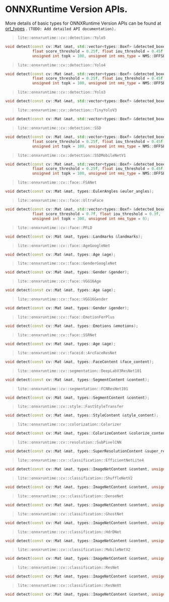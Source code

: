 # ONNXRuntime Version APIs.

More details of basic types for ONNXRuntime Version APIs can be found at [ort_types](https://github.com/DefTruth/litehub/blob/main/ort/core/ort_types.h) . `(TODO: Add detailed API documentation).`

> `lite::onnxruntime::cv::detection::Yolo5`
```c++
void detect(const cv::Mat &mat, std::vector<types::Boxf> &detected_boxes, 
            float score_threshold = 0.25f, float iou_threshold = 0.45f,
            unsigned int topk = 100, unsigned int nms_type = NMS::OFFSET);
```

> `lite::onnxruntime::cv::detection::Yolo4`
```c++
void detect(const cv::Mat &mat, std::vector<types::Boxf> &detected_boxes, 
            float score_threshold = 0.25f, float iou_threshold = 0.45f,
            unsigned int topk = 100, unsigned int nms_type = NMS::OFFSET);
```

> `lite::onnxruntime::cv::detection::Yolo3`
```c++
void detect(const cv::Mat &mat, std::vector<types::Boxf> &detected_boxes);
```

> `lite::onnxruntime::cv::detection::TinyYoloV3`
```c++
void detect(const cv::Mat &mat, std::vector<types::Boxf> &detected_boxes);
```

> `lite::onnxruntime::cv::detection::SSD`
```c++
void detect(const cv::Mat &mat, std::vector<types::Boxf> &detected_boxes, 
            float score_threshold = 0.25f, float iou_threshold = 0.45f,
            unsigned int topk = 100, unsigned int nms_type = NMS::OFFSET);
```

> `lite::onnxruntime::cv::detection::SSDMobileNetV1`
```c++
void detect(const cv::Mat &mat, std::vector<types::Boxf> &detected_boxes, 
            float score_threshold = 0.25f, float iou_threshold = 0.45f,
            unsigned int topk = 100, unsigned int nms_type = NMS::OFFSET);
```

> `lite::onnxruntime::cv::face::FSANet`
```c++
void detect(const cv::Mat &mat, types::EulerAngles &euler_angles);
```

> `lite::onnxruntime::cv::face::UltraFace`
```c++
void detect(const cv::Mat &mat, std::vector<types::Boxf> &detected_boxes,
            float score_threshold = 0.7f, float iou_threshold = 0.3f,
            unsigned int topk = 300, unsigned int nms_type = 0);
```

> `lite::onnxruntime::cv::face::PFLD`
```c++
void detect(const cv::Mat &mat, types::Landmarks &landmarks);
```  

> `lite::onnxruntime::cv::face::AgeGoogleNet`
```c++
void detect(const cv::Mat &mat, types::Age &age);
```

> `lite::onnxruntime::cv::face::GenderGoogleNet`
```c++
void detect(const cv::Mat &mat, types::Gender &gender);
```

> `lite::onnxruntime::cv::face::VGG16Age`
```c++
void detect(const cv::Mat &mat, types::Age &age);
```

> `lite::onnxruntime::cv::face::VGG16Gender`
```c++
void detect(const cv::Mat &mat, types::Gender &gender);
```  

> `lite::onnxruntime::cv::face::EmotionFerPlus`
```c++
void detect(const cv::Mat &mat, types::Emotions &emotions);
```

> `lite::onnxruntime::cv::face::SSRNet`
```c++
void detect(const cv::Mat &mat, types::Age &age);
```

> `lite::onnxruntime::cv::faceid::ArcFaceResNet`
```c++
void detect(const cv::Mat &mat, types::FaceContent &face_content);
```

> `lite::onnxruntime::cv::segmentation::DeepLabV3ResNet101`
```c++
void detect(const cv::Mat &mat, types::SegmentContent &content);
```

> `lite::onnxruntime::cv::segmentation::FCNResNet101`
```c++
void detect(const cv::Mat &mat, types::SegmentContent &content);
```  

> `lite::onnxruntime::cv::style::FastStyleTransfer`
```c++
void detect(const cv::Mat &mat, types::StyleContent &style_content);
```

> `lite::onnxruntime::cv::colorization::Colorizer`
```c++
void detect(const cv::Mat &mat, types::ColorizeContent &colorize_content);
```

> `lite::onnxruntime::cv::resolution::SubPixelCNN`
```c++
void detect(const cv::Mat &mat, types::SuperResolutionContent &super_resolution_content);
```  

> `lite::onnxruntime::cv::classification::EfficientNetLite4`
```c++
void detect(const cv::Mat &mat, types::ImageNetContent &content, unsigned int top_k = 5);
```

> `lite::onnxruntime::cv::classification::ShuffleNetV2`
```c++
void detect(const cv::Mat &mat, types::ImageNetContent &content, unsigned int top_k = 5);
```  

> `lite::onnxruntime::cv::classification::DenseNet`
```c++
void detect(const cv::Mat &mat, types::ImageNetContent &content, unsigned int top_k = 5);
```  

> `lite::onnxruntime::cv::classification::GhostNet`
```c++
void detect(const cv::Mat &mat, types::ImageNetContent &content, unsigned int top_k = 5);
```  

> `lite::onnxruntime::cv::classification::HdrDNet`
```c++
void detect(const cv::Mat &mat, types::ImageNetContent &content, unsigned int top_k = 5);
```  

> `lite::onnxruntime::cv::classification::MobileNetV2`
```c++
void detect(const cv::Mat &mat, types::ImageNetContent &content, unsigned int top_k = 5);
```  

> `lite::onnxruntime::cv::classification::ResNet`
```c++
void detect(const cv::Mat &mat, types::ImageNetContent &content, unsigned int top_k = 5);
```  

> `lite::onnxruntime::cv::classification::ResNeXt`
```c++
void detect(const cv::Mat &mat, types::ImageNetContent &content, unsigned int top_k = 5);
```